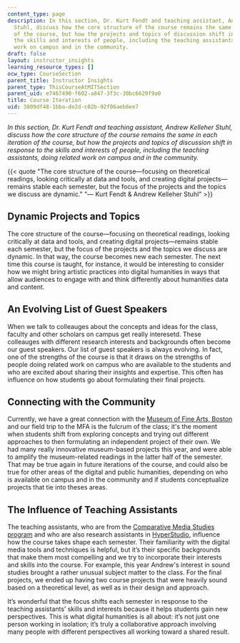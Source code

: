 ```yaml
---
content_type: page
description: In this section, Dr. Kurt Fendt and teaching assistant, Andrew Kelleher
  Stuhl, discuss how the core structure of the course remains the same in each iteration
  of the course, but how the projects and topics of discussion shift in response to
  the skills and interests of people, including the teaching assistants, doing related
  work on campus and in the community.
draft: false
layout: instructor_insights
learning_resource_types: []
ocw_type: CourseSection
parent_title: Instructor Insights
parent_type: ThisCourseAtMITSection
parent_uid: e7467490-f602-a847-3f3c-30bc6629f9a0
title: Course Iteration
uid: 3809df48-1bba-de2d-c02b-92f06aeb6ee7
---
```

*In this section, Dr. Kurt Fendt and teaching assistant, Andrew Kelleher Stuhl, discuss how the core structure of the course remains the same in each iteration of the course, but how the projects and topics of discussion shift in response to the skills and interests of people, including the teaching assistants, doing related work on campus and in the community.*

{{< quote "The core structure of the course—focusing on theoretical readings, looking critically at data and tools, and creating digital projects—remains stable each semester, but the focus of the projects and the topics we discuss are dynamic." "— Kurt Fendt & Andrew Kelleher Stuhl" >}}

## Dynamic Projects and Topics

The core structure of the course—focusing on theoretical readings, looking critically at data and tools, and creating digital projects—remains stable each semester, but the focus of the projects and the topics we discuss are dynamic. In that way, the course becomes new each semester. The next time this course is taught, for instance, it would be interesting to consider how we might bring artistic practices into digital humanities in ways that allow audiences to engage with and think differently about humanities data and content.

## An Evolving List of Guest Speakers

When we talk to colleauges about the concepts and ideas for the class, faculty and other scholars on campus get really interesetd. These colleauges with different research interests and backgrounds often become our guest speakers. Our list of guest speakers is always evolving. In fact, one of the strengths of the course is that it draws on the strengths of people doing related work on campus who are available to the students and who are excited about sharing their insights and expertise. This often has influence on how students go about formulating their final projects.

## Connecting with the Community

Currently, we have a great connection with the [Museum of Fine Arts, Boston](http://www.mfa.org/) and our field trip to the MFA is the fulcrum of the class; it's the moment when students shift from exploring concepts and trying out different approaches to then formulating an independent project of their own. We had many really innovative museum-based projects this year, and were able to amplify the museum-related readings in the latter half of the semester. That may be true again in future iterations of the course, and could also be true for other areas of the digital and public humanities, depending on who is available on campus and in the community and if students conceptualize projects that tie into theses areas.

## The Influence of Teaching Assistants

The teaching assistants, who are from the [Comparative Media Studies program](http://cmsw.mit.edu/) and who are also research assistants in [HyperStudio](https://web.mit.edu/hyperstudio/staff.html), influence how the course takes shape each semester. Their familiarity with the digital media tools and techniques is helpful, but it’s their specific backgrounds that make them most compelling and we try to incorporate their interests and skills into the course. For example, this year Andrew's interest in sound studies brought a rather unusual subject matter to the class. For the final projects, we ended up having two course projects that were heavily sound based on a theoretical level, as well as in their design and approach.

It’s wonderful that the focus shifts each semester in response to the teaching assistants’ skills and interests because it helps students gain new perspectives. This is what digital humanities is all about: it’s not just one person working in isolation; it’s truly a collaborative approach involving many people with different perspectives all working toward a shared result.